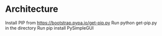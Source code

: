 # Architecture

Install PIP from https://bootstrap.pypa.io/get-pip.py
Run python get-pip.py in the directory
Run pip install PySimpleGUI
